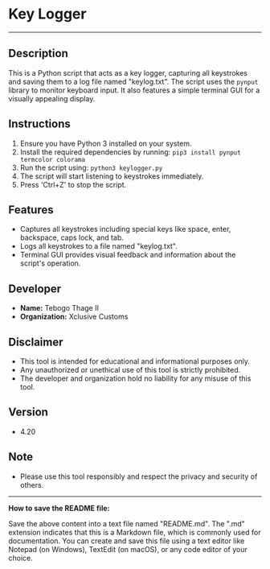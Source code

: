# Key Logger

---

## Description

This is a Python script that acts as a key logger, capturing all keystrokes and saving them to a log file named "keylog.txt". The script uses the `pynput` library to monitor keyboard input. It also features a simple terminal GUI for a visually appealing display.

## Instructions

1. Ensure you have Python 3 installed on your system.
2. Install the required dependencies by running: `pip3 install pynput termcolor colorama`
3. Run the script using: `python3 keylogger.py`
4. The script will start listening to keystrokes immediately.
5. Press 'Ctrl+Z' to stop the script.

## Features

- Captures all keystrokes including special keys like space, enter, backspace, caps lock, and tab.
- Logs all keystrokes to a file named "keylog.txt".
- Terminal GUI provides visual feedback and information about the script's operation.

## Developer

- **Name:** Tebogo Thage II
- **Organization:** Xclusive Customs

## Disclaimer

- This tool is intended for educational and informational purposes only.
- Any unauthorized or unethical use of this tool is strictly prohibited.
- The developer and organization hold no liability for any misuse of this tool.

## Version

- 4.20

## Note

- Please use this tool responsibly and respect the privacy and security of others.

---

**How to save the README file:**

Save the above content into a text file named "README.md". The ".md" extension indicates that this is a Markdown file, which is commonly used for documentation. You can create and save this file using a text editor like Notepad (on Windows), TextEdit (on macOS), or any code editor of your choice.
